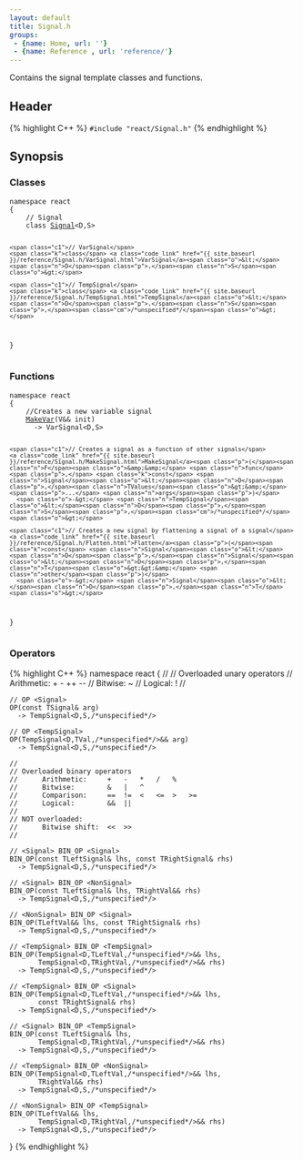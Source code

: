 ```yaml
---
layout: default
title: Signal.h
groups: 
 - {name: Home, url: ''}
 - {name: Reference , url: 'reference/'}
---
```

Contains the signal template classes and functions.

## Header
{% highlight C++ %}
`#include "react/Signal.h"`
{% endhighlight %}

## Synopsis

### Classes

<div class="highlight"><pre><code class="c++"><span class="k">namespace</span> <span class="n">react</span>
<span class="p">{</span>
    <span class="c1">// Signal</span>
    <span class="k">class</span> <a class="code_link" href="{{ site.baseurl }}/reference/Signal.h/Signal.html">Signal</a><span class="o">&lt;</span><span class="n">D</span><span class="p">,</span><span class="n">S</span><span class="o">&gt;</span>

    <span class="c1">// VarSignal</span>
    <span class="k">class</span> <a class="code_link" href="{{ site.baseurl }}/reference/Signal.h/VarSignal.html">VarSignal</a><span class="o">&lt;</span><span class="n">D</span><span class="p">,</span><span class="n">S</span><span class="o">&gt;</span>

    <span class="c1">// TempSignal</span>
    <span class="k">class</span> <a class="code_link" href="{{ site.baseurl }}/reference/Signal.h/TempSignal.html">TempSignal</a><span class="o">&lt;</span><span class="n">D</span><span class="p">,</span><span class="n">S</span><span class="p">,</span><span class="cm">/*unspecified*/</span><span class="o">&gt;</span>
<span class="p">}</span>
</code></pre></div>

<!--
{% highlight C++ %}
namespace react
{
    // Signal
    class Signal<D,S>

    // VarSignal
    class VarSignal<D,S>

    // TempSignal
    class TempSignal<D,S,/*unspecified*/>
}
{% endhighlight %}
-->

### Functions

<div class="highlight"><pre><code class="c++"><span class="k">namespace</span> <span class="n">react</span>
<span class="p">{</span>
    <span class="c1">//Creates a new variable signal</span>
    <a class="code_link" href="{{ site.baseurl }}/reference/Signal.h/MakeVar.html">MakeVar</a><span class="p">(</span><span class="n">V</span><span class="o">&amp;&amp;</span> <span class="n">init</span><span class="p">)</span>
      <span class="o">-&gt;</span> <span class="n">VarSignal</span><span class="o">&lt;</span><span class="n">D</span><span class="p">,</span><span class="n">S</span><span class="o">&gt;</span>

    <span class="c1">// Creates a signal as a function of other signals</span>
    <a class="code_link" href="{{ site.baseurl }}/reference/Signal.h/MakeSignal.html">MakeSignal</a><span class="p">(</span><span class="n">F</span><span class="o">&amp;&amp;</span> <span class="n">func</span><span class="p">,</span> <span class="k">const</span> <span class="n">Signal</span><span class="o">&lt;</span><span class="n">D</span><span class="p">,</span><span class="n">TValues</span><span class="o">&gt;&amp;</span> <span class="p">...</span> <span class="n">args</span><span class="p">)</span>
      <span class="o">-&gt;</span> <span class="n">TempSignal</span><span class="o">&lt;</span><span class="n">D</span><span class="p">,</span><span class="n">S</span><span class="p">,</span><span class="cm">/*unspecified*/</span><span class="o">&gt;</span>

    <span class="c1">// Creates a new signal by flattening a signal of a signal</span>
    <a class="code_link" href="{{ site.baseurl }}/reference/Signal.h/Flatten.html">Flatten</a><span class="p">(</span><span class="k">const</span> <span class="n">Signal</span><span class="o">&lt;</span><span class="n">D</span><span class="p">,</span><span class="n">Signal</span><span class="o">&lt;</span><span class="n">D</span><span class="p">,</span><span class="n">T</span><span class="o">&gt;&gt;&amp;</span> <span class="n">other</span><span class="p">)</span>
      <span class="o">-&gt;</span> <span class="n">Signal</span><span class="o">&lt;</span><span class="n">D</span><span class="p">,</span><span class="n">T</span><span class="o">&gt;</span>
<span class="p">}</span> 
</code></pre></div>

<!--
{% highlight C++ %}
namespace react
{
    //Creates a new variable signal
    MakeVar(V&& init)
      -> VarSignal<D,S>

    // Creates a signal as a function of other signals
    MakeSignal(F&& func, const Signal<D,TValues>& ... args)
      -> TempSignal<D,S,/*unspecified*/>

    // Creates a new signal by flattening a signal of a signal
    Flatten(const Signal<D,Signal<D,T>>& other)
      -> Signal<D,T>
} 
{% endhighlight %}
-->

### Operators
{% highlight C++ %}
namespace react
{
    //
    // Overloaded unary operators
    //      Arithmetic:     +   -   ++  --
    //      Bitwise:        ~
    //      Logical:        !
    //

    // OP <Signal>
    OP(const TSignal& arg)
      -> TempSignal<D,S,/*unspecified*/>

    // OP <TempSignal>
    OP(TempSignal<D,TVal,/*unspecified*/>&& arg)
      -> TempSignal<D,S,/*unspecified*/>

    //
    // Overloaded binary operators
    //      Arithmetic:     +   -   *   /   %
    //      Bitwise:        &   |   ^
    //      Comparison:     ==  !=  <   <=  >   >=
    //      Logical:        &&  ||
    //
    // NOT overloaded:
    //      Bitwise shift:  <<  >>
    //

    // <Signal> BIN_OP <Signal>
    BIN_OP(const TLeftSignal& lhs, const TRightSignal& rhs)
      -> TempSignal<D,S,/*unspecified*/>

    // <Signal> BIN_OP <NonSignal>
    BIN_OP(const TLeftSignal& lhs, TRightVal&& rhs)
      -> TempSignal<D,S,/*unspecified*/>

    // <NonSignal> BIN_OP <Signal>
    BIN_OP(TLeftVal&& lhs, const TRightSignal& rhs)
      -> TempSignal<D,S,/*unspecified*/>

    // <TempSignal> BIN_OP <TempSignal>
    BIN_OP(TempSignal<D,TLeftVal,/*unspecified*/>&& lhs,
           TempSignal<D,TRightVal,/*unspecified*/>&& rhs)
      -> TempSignal<D,S,/*unspecified*/>

    // <TempSignal> BIN_OP <Signal>
    BIN_OP(TempSignal<D,TLeftVal,/*unspecified*/>&& lhs,
           const TRightSignal& rhs)
      -> TempSignal<D,S,/*unspecified*/>

    // <Signal> BIN_OP <TempSignal>
    BIN_OP(const TLeftSignal& lhs,
           TempSignal<D,TRightVal,/*unspecified*/>&& rhs)
      -> TempSignal<D,S,/*unspecified*/>

    // <TempSignal> BIN_OP <NonSignal>
    BIN_OP(TempSignal<D,TLeftVal,/*unspecified*/>&& lhs,
           TRightVal&& rhs)
      -> TempSignal<D,S,/*unspecified*/>

    // <NonSignal> BIN_OP <TempSignal>
    BIN_OP(TLeftVal&& lhs,
           TempSignal<D,TRightVal,/*unspecified*/>&& rhs)
      -> TempSignal<D,S,/*unspecified*/>
}
{% endhighlight %}